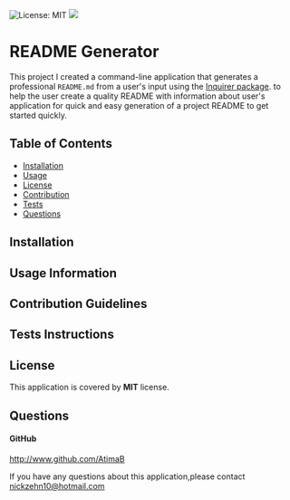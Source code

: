 ![License: MIT](https://img.shields.io/badge/License-MIT-green.svg)  ![](https://img.shields.io/github/followers/AtimaB?style=social)


# README Generator
This project I created a command-line application that generates a professional `README.md` from a user's input using the [Inquirer package](https://www.npmjs.com/package/inquirer). to help the user create a quality README with information about user's application for quick and easy generation of a project README to get started quickly.

## Table of Contents
* [Installation](#installation)
* [Usage](#usage-information)
* [License](#license)
* [Contribution](#contribution-guidelines)
* [Tests](#tests-instructions)
* [Questions](#questions)

## Installation

## Usage Information

## Contribution Guidelines

## Tests Instructions

## License
This application is covered by **MIT** license.

## Questions
#### GitHub
  http://www.github.com/AtimaB

If you have any questions about this application,please contact  nickzehn10@hotmail.com